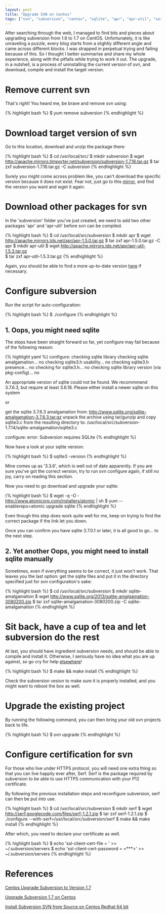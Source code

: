 ```yaml
---
layout: post
title: "Upgrade SVN on Centos"
tags: ["svn", "subversion", "centos", "sqlite", "apr", "apr-util", "serf", "https", "certificate"]
---
```


<div class="message">
After searching through the web, I managed to find bits and pieces about upgrading subversion from 1.6 to 1.7 on CentOS. Unfortunately, it is like unraveling a puzzle, every blog starts from a slightly different angle and came across different blocks. I was strapped in perpetual trying and failing because of this. So I thought I better summarise and share my whole experience, along with the pitfalls while trying to work it out. The upgrade, in a nutshell, is a process of uninstalling the current version of svn, and download, compile and install the target version.
</div>

# Remove current svn

That's right! You heard me, be brave and remove svn using:

{% highlight bash %}
$ yum remove subversion
{% endhighlight %}

# Download target version of svn

Go to this location, download and unzip the package there:

{% highlight bash %}
$ cd /usr/local/src/
$ mkdir subversion
$ wget http://apache.mirrors.timporter.net/subversion/subversion-1.7.16.tar.gz
$ tar zxf subversion-1.7.16.tar.gz -C subversion
{% endhighlight %}

Surely you might come across problem like, you can't download the specific version because it does not exist. Fear not, just go to this [mirror](http://apache.mirrors.timporter.net/subversion/), and find the version you want and wget it again.

# Download other packages for svn

In the 'subversion' folder you've just created, we need to add two other packages 'apr' and 'apr-util' before svn can be compiled.

{% highlight bash %}
$ cd /usr/local/src/subversion
$ mkdir apr
$ wget http://apache.mirrors.tds.net/apr/apr-1.5.0.tar.gz
$ tar zxf apr-1.5.0.tar.gz -C apr
$ mkdir apr-util
$ wget http://apache.mirrors.tds.net/apr/apr-util-1.5.3.tar.gz  
$ tar zxf apr-util-1.5.3.tar.gz
{% endhighlight %}

Again, you should be able to find a more up-to-date version [here](http://apache.mirrors.tds.net/apr/) if necessary.

# Configure subversion

Run the script for auto-configuration:

{% highlight bash %}
$ ./configure
{% endhighlight %}

## 1. Oops, you might need sqlite

The steps have been straight forward so far, yet configure may fail because of the following reason:

{% highlight yaml %}
configure: checking sqlite library
checking sqlite amalgamation... no
checking sqlite3.h usability... no
checking sqlite3.h presence... no
checking for sqlite3.h... no
checking sqlite library version (via pkg-config)... no

An appropriate version of sqlite could not be found.  We recommmend
3.7.6.3, but require at least 3.6.18.
Please either install a newer sqlite on this system

or

get the sqlite 3.7.6.3 amalgamation from:
    http://www.sqlite.org/sqlite-amalgamation-3.7.6.3.tar.gz
unpack the archive using tar/gunzip and copy sqlite3.c from the
resulting directory to:
/usr/local/src/subversion-1.7.14/sqlite-amalgamation/sqlite3.c

configure: error: Subversion requires SQLite
{% endhighlight %}

Now have a look at your sqlite version:

{% highlight bash %}
$ sqlite3 -version
{% endhighlight %}

Mine comes up as '3.3.6', which is well out of date apparently. If you are sure you've got the correct version, try to run svn configure again, if still no joy, carry on reading this section.

Now you need to go download and upgrade your sqlite:

{% highlight bash %}
$ wget -q -O - http://www.atomicorp.com/installers/atomic | sh
$ yum --enablerepo=atomic upgrade sqlite
{% endhighlight %}

Even though this step does work quite well for me, keep on trying to find the correct package if the link let you down.

Once you can confirm you have sqlite 3.7.0.1 or later, it is all good to go... to the next step.

## 2. Yet another Oops, you might need to install sqlite manually

Sometimes, even if everything seems to be correct, it just won't work. That leaves you the last option: get the sqlite files and put it in the directory specified just for svn configuration's sake:

{% highlight bash %}
$ cd /usr/local/src/subversion
$ mkdir sqlite-amalgamation
$ wget http://www.sqlite.org/2013/sqlite-amalgamation-3080200.zip
$ tar zxf sqlite-amalgamation-3080200.zip -C sqlite-amalgamation
{% endhighlight %}

# Sit back, have a cup of tea and let subversion do the rest

At last, you should have ingredient subversion needs, and should be able to compile and install it. Otherwise, I seriously have no idea what you are up against, so go cry for help [elsewhere](http://stackoverflow.com/)!

{% highlight bash %}
$ make && make install
{% endhighlight %}

Check the subversion vesion to make sure it is properly installed, and you might want to reboot the box as well.

# Upgrade the existing project

By running the following command, you can then bring your old svn projects back to life.

{% highlight bash %}
$ svn upgrade
{% endhighlight %}

# Configure certification for svn

For those who live under HTTPS protocol, you will need one extra thing so that you can live happily ever after, Serf. Serf is the package required by subversion to be able to use HTTPS communication with your P12 certificate.

By following the previous installation steps and reconfigure subversion, serf can then be put into use.

{% highlight bash %}
$ cd /usr/local/src/subversion
$ mkdir serf
$ wget http://serf.googlecode.com/files/serf-1.2.1.zip
$ tar zxf serf-1.2.1.zip
$ ./configure --with-serf=/usr/local/src/subversion/serf
$ make && make install
{% endhighlight %}

After which, you need to declare your certificate as well.

{% highlight bash %}
$ echo 'ssl-client-cert-file = <P12>' >> ~/.subversion/servers
$ echo 'ssl-client-cert-password = <***>' >> ~/.subversion/servers
{% endhighlight %}

# References

[Centos Upgrade Subversion to Version 1.7](http://nixkb.org/2012/07/centos-upgrade-subversion-to-version-1-7/)

[Upgrade Subversion 1.7 on Centos](http://superlinuxadmin.wordpress.com/2012/02/11/upgrade-subversion-1-7-on-centos/)

[Install Subversion SVN from Source on Centos Redhat 64 bit](http://rahulsoni.me/2011/11/install-subversion-svn-from-source-on-centos-redhat-64-bit/)

